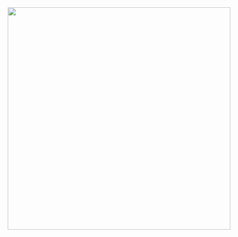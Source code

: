 
<div id="header" align="center">
  <img src="https://media.giphy.com/media/v1.Y2lkPTc5MGI3NjExOTA1YmJmZDg5Mjg5Mjk2OTdjNGM5MjU0NWEwN2Y1YzFjZGE5ODBmYSZlcD12MV9pbnRlcm5hbF9naWZzX2dpZklkJmN0PWc/xTiTnHvXHHxOTcdmxO/giphy.gif" width="500"/>
</div>
